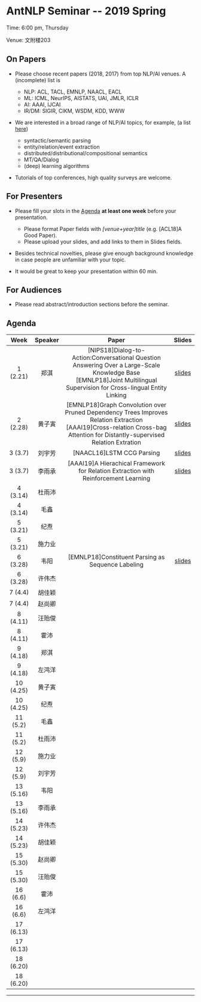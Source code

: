 # AntNLP Seminar -- 2019 Spring

Time: 6:00 pm, Thursday

Venue: 文附楼203

## On Papers

- Please choose recent papers (2018, 2017) from top NLP/AI venues. A (incomplete) list is
  - NLP: ACL, TACL, EMNLP, NAACL, EACL
  - ML:  ICML, NeurIPS, AISTATS, UAI, JMLR, ICLR
  - AI:  AAAI, IJCAI
  - IR/DM: SIGIR, CIKM, WSDM, KDD, WWW

- We are interested in a broad range of NLP/AI topics, for example, (a list [here](https://slack-files.com/T22T1UP8Q-F726RJERH-9a39cc3d9a))

  - syntactic/semantic parsing
  - entity/relation/event extraction
  - distributed/distributional/compositional semantics
  - MT/QA/Dialog
  - (deep) learning algorithms

- Tutorials of top conferences, high quality surveys are welcome.

## For Presenters

- Please fill your slots in the [Agenda](#agenda) **at least one week** before your presentation.

  - Please format Paper fields with *[venue+year]title* (e.g. [ACL18]A Good Paper).
  - Please upload your slides, and add links to them in Slides fields.
- Besides technical novelties, please give enough background knowledge in case people are unfamiliar with your topic.
- It would be great to keep your presentation within 60 min.

## For Audiences

- Please read abstract/introduction sections before the seminar.

## Agenda

| Week | Speaker | Paper                                    |                  Slides                  |
| :--: | :-----: | :--------------------------------------: | :--------------------------------------: |
| 1 (2.21) |   郑淇  | [NIPS18]Dialog-to-Action:Conversational Question Answering Over a Large-Scale Knowledge Base<br/>[EMNLP18]Joint Multilingual Supervision for Cross-lingual Entity Linking<br/> | [slides](https://github.com/AntNLP/seminar/blob/master/2019Spring/week1/antnlp190221.pptx) |
| 2 (2.28) |   黄子寅 | [EMNLP18]Graph Convolution over Pruned Dependency Trees Improves Relation Extraction<br/>[AAAI19]Cross-relation Cross-bag Attention for Distantly-supervised Relation Extration<br/> |[slides](https://github.com/AntNLP/seminar/blob/master/2019Spring/week2/go.pptx)                           |
| 3 (3.7) | 刘宇芳 | [NAACL16]LSTM CCG Parsing | [slides](https://github.com/AntNLP/seminar/blob/master/2019Spring/week3/LSTM%20CCG%20Parsing.pptx) |
| 3 (3.7) | 李雨承 | [AAAI19]A Hierachical Framework for Relation Extraction with Reinforcement Learning | [slides](https://github.com/AntNLP/seminar/blob/master/2019Spring/week3/%E8%87%AA%E7%84%B6%E8%AF%AD%E8%A8%80%E5%A4%84%E7%90%86%E8%AE%A8%E8%AE%BA%E7%89%88HRL.pdf) |
|  4 (3.14)  | 杜雨沛 |  |        |
| 4 (3.14) | 毛鑫 |  |        |
|  5 (3.21)  | 纪焘 |  |        |
|  5 (3.21)  | 施力业 |                                          |                                          |
| 6 (3.28) | 韦阳 | [EMNLP18]Constituent Parsing as Sequence Labeling | [slides](https://godweiyang.com/2019/03/11/ConParSeqLab/) |
|  6 (3.28)  | 许伟杰 |       |                |
|  7 (4.4)  | 胡佳颖 |                                     |                                          |
| 7 (4.4) | 赵尚卿 | | |
|  8 (4.11)  | 汪贻俊 |  |  |
| 8 (4.11) | 霍沛 |  | |
|  9 (4.18)  | 郑淇 |       |        |
| 9 (4.18) | 左鸿洋 |       |        |
|  10 (4.25)  | 黄子寅 |   |   |
| 10 (4.25) | 纪焘 |  |  |
|  11 (5.2)  | 毛鑫 |       |                                          |
| 11 (5.2) | 杜雨沛 |       |  |
|  12 (5.9)  | 施力业 |       |                                          |
| 12 (5.9) | 刘宇芳 |       | |
|  13 (5.16)  | 韦阳 |       |                                          |
| 13 (5.16) | 李雨承 |       | |
|  14 (5.23)  | 许伟杰 |       |                                          |
| 14 (5.23) | 胡佳颖 |       | |
|  15 (5.30)  | 赵尚卿 |       |                                          |
| 15 (5.30) | 汪贻俊 |       | |
| 16 (6.6) | 霍沛 |                       |                                          |
| 16 (6.6) | 左鸿洋 |  | |
| 17 (6.13) |    |                |                                          |
| 17 (6.13) |  | | |
| 18 (6.20) |    |                |                                          |
| 18 (6.20) | | | |

---
